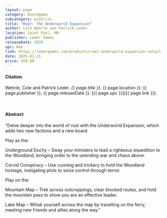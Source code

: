 ```yaml
---
layout: page
category: boardgame
subcategory: wishlist
title: "Root: The Underworld Expansion"
author: Cole Wehrle and Patrick Leder
location: Saint Paul, MN
publisher: Leder Games
releaseDate: 2020
upc: Web
link: https://ledergames.com/products/root-underworld-expansion-retail-edition
date: 2025-01-11
price: $50.00
---
```


#### Citation

Wehrle, Cole and Patrick Leder. *{{ page.title }}.* {{ page.location }}: {{ page.publisher }}, {{ page.releaseDate }}. [{{ page.upc }}]({{ page.link }}).

<br>


#### Abstract

"Delve deeper into the world of root with the Underworld Expansion, which adds two new factions and a new board.

Play as the:

Underground Duchy – Sway your ministers to lead a righteous expedition to the Woodland, bringing order to the unending war and chaos above.

Corvid Conspiracy – Use cunning and trickery to hold the Woodland hostage, instigating plots to seize control through terror.

Play on the:

Mountain Map – Trek across outcroppings, clear blocked routes, and hold the mountain pass to show you are an effective leader.

Lake Map – Whisk yourself across the map by travelling on the ferry, meeting new friends and allies along the way."

